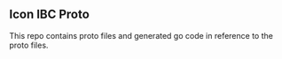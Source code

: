 ## Icon IBC Proto

This repo contains proto files and generated go code in reference to the proto files.
